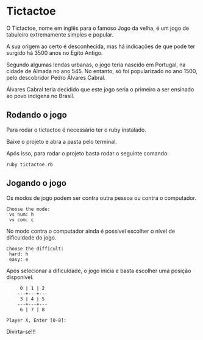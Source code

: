 # Tictactoe

O Tictactoe, nome em inglês para o famoso Jogo da velha, é um jogo de tabuleiro extremamente simples e popular.

A sua origem ao certo é desconhecida, mas há indicações de que pode ter surgido há 3500 anos no Egito Antigo.

Segundo algumas lendas urbanas, o jogo teria nascido em Portugal, na cidade de Almada no ano 545. No entanto, só foi popularizado no ano 1500, pelo descobridor Pedro Álvares Cabral.

Álvares Cabral teria decidido que este jogo seria o primeiro a ser ensinado ao povo indígena no Brasil.

## Rodando o jogo

Para rodar o tictactoe é necessário ter o ruby instalado.

Baixe o projeto e abra a pasta pelo terminal.

Após isso, para rodar o projeto basta rodar o seguinte comando:

```
ruby tictactoe.rb
```

## Jogando o jogo

Os modos de jogo podem ser contra outra pessoa ou contra o computador.


```
Choose the mode: 
 vs hum: h 
 vs com: c 
```

No modo contra o computador ainda é possível escolher o nível de dificuldade do jogo.

```
Choose the difficult: 
 hard: h 
 easy: e 
```

Após selecionar a dificuldade, o jogo inicia e basta escolher uma posição disponível.

```
     0 | 1 | 2
    ---+---+---
     3 | 4 | 5
    ---+---+---
     6 | 7 | 8
    
Player X, Enter [0-8]:
```

Divirta-se!!!